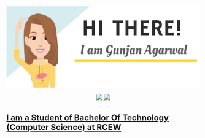 <img src="https://github.com/gunjan543/gunjan543/blob/main/ezgif.com-gif-maker.gif">
<br>
<p align="center">
<a href="https://www.linkedin.com/in/gunjan-agarwal-7b0109168/"><img src="https://img.shields.io/badge/Gunjan-Linkedin-blue?style=for-the-badge&logo=appveyor" />
<a href="https://gunjan543.github.io/Portfolio/"><img src="https://img.shields.io/badge/Gunjan-Website-red?style=for-the-badge&logo=appveyor" />
</p>
 
##  I am a Student of Bachelor Of Technology (Computer Science) at RCEW
